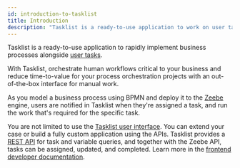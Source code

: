 ```yaml
---
id: introduction-to-tasklist
title: Introduction
description: "Tasklist is a ready-to-use application to work on user tasks."
---
```


Tasklist is a ready-to-use application to rapidly implement business processes alongside [user tasks](/components/modeler/bpmn/user-tasks/user-tasks.md).

With Tasklist, orchestrate human workflows critical to your business and reduce time-to-value for your process orchestration projects with an out-of-the-box interface for manual work.

As you model a business process using BPMN and deploy it to the [Zeebe](/docs/components/zeebe/zeebe-overview.md) engine, users are notified in Tasklist when they're assigned a task, and run the work that's required for the specific task.

You are not limited to use the [Tasklist user interface](/docs/components/tasklist/userguide/using-tasklist.md). You can extend your case or build a fully custom application using the APIs. Tasklist provides a [REST API](/docs/apis-tools/tasklist-api-rest/tasklist-api-rest-overview.md) for task and variable queries, and together with the Zeebe API, tasks can be assigned, updated, and completed. Learn more in the [frontend developer documentation](/apis-tools/frontend-development/01-task-applications/01-introduction-to-task-applications.md).

